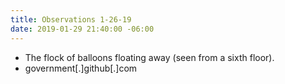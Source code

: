 ```yaml
---
title: Observations 1-26-19
date: 2019-01-29 21:40:00 -06:00
---
```


- The flock of balloons floating away (seen from a sixth floor).
- government[.]github[.]com